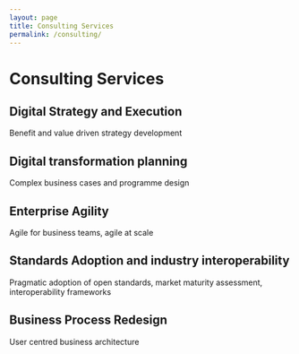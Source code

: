 ```yaml
---
layout: page
title: Consulting Services
permalink: /consulting/
---
```


# Consulting Services

## Digital Strategy and Execution
Benefit and value driven strategy development

## Digital transformation planning
Complex business cases and programme design

## Enterprise Agility
Agile for business teams, agile at scale

## Standards Adoption and industry interoperability
Pragmatic adoption of open standards, market maturity assessment, interoperability frameworks

## Business Process Redesign
User centred business architecture
